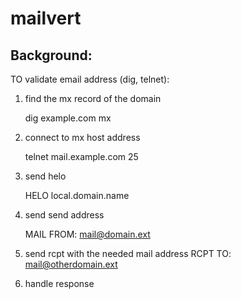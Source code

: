 # mailvert

## Background: 
TO validate email address (dig, telnet): 
  1. find the mx record of the domain
   
		dig example.com mx
  2. connect to mx host address
  
		telnet mail.example.com 25
  3. send helo 
  
		HELO local.domain.name
  4. send send address 
  
		MAIL FROM: mail@domain.ext
  5. send rcpt with the needed mail address
		RCPT TO: mail@otherdomain.ext

  6. handle response
